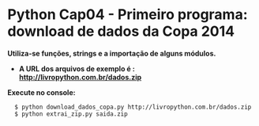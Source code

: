 # Python Cap04 - Primeiro programa: download de dados da Copa 2014


**Utiliza-se funções, strings  e a importação de alguns módulos.**
* **A URL dos arquivos de exemplo é : http://livropython.com.br/dados.zip**

**Execute no console:**

```
  $ python download_dados_copa.py http://livropython.com.br/dados.zip
  $ python extrai_zip.py saida.zip
```
